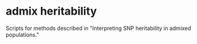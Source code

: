 # admix heritability
Scripts for methods described in "Interpreting SNP heritability in admixed populations."


